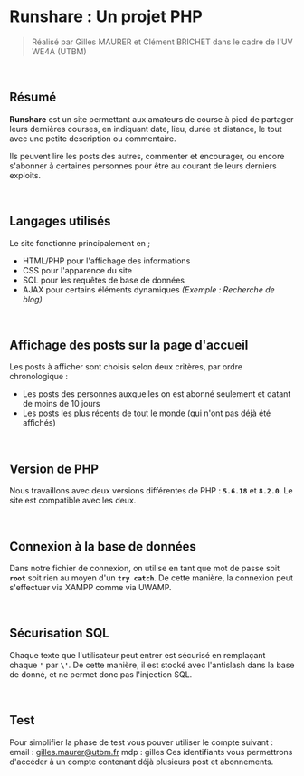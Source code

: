 # **Runshare : Un projet PHP**
> Réalisé par Gilles MAURER et Clément BRICHET dans le cadre de l'UV WE4A (UTBM)

<br>

## Résumé
**Runshare** est un site permettant aux amateurs de course à pied de partager leurs dernières courses, en indiquant date, lieu, durée et distance, le tout avec une petite description ou commentaire.

Ils peuvent lire les posts des autres, commenter et encourager, ou encore s'abonner à certaines personnes pour être au courant de leurs derniers exploits.

<br>

## Langages utilisés
Le site fonctionne principalement en ; 
* HTML/PHP pour l'affichage des informations
* CSS pour l'apparence du site
* SQL pour les requêtes de base de données
* AJAX pour certains éléments dynamiques *(Exemple : Recherche de blog)*

<br>

## Affichage des posts sur la page d'accueil
Les posts à afficher sont choisis selon deux critères, par ordre chronologique :
* Les posts des personnes auxquelles on est abonné seulement et datant de moins de 10 jours
* Les posts les plus récents de tout le monde (qui n'ont pas déjà été affichés)

<br>

## Version de PHP
Nous travaillons avec deux versions différentes de PHP : **`5.6.18`** et **`8.2.0`**. Le site est compatible avec les deux.

<br>

## Connexion à la base de données
Dans notre fichier de connexion, on utilise en tant que mot de passe soit **`root`** soit rien au moyen d'un **`try catch`**. De cette manière, la connexion peut s'effectuer via XAMPP comme via UWAMP.

<br>

## Sécurisation SQL
Chaque texte que l'utilisateur peut entrer est sécurisé en remplaçant chaque **`'`** par **`\'`**. De cette manière, il est stocké avec l'antislash dans la base de donné, et ne permet donc pas l'injection SQL.

<br>

## Test 
Pour simplifier la phase de test vous pouver utiliser le compte suivant : 
    email : gilles.maurer@utbm.fr
    mdp : gilles 
Ces identifiants vous permettrons d'accéder à un compte contenant déjà plusieurs post et abonnements.

